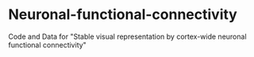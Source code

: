 # Neuronal-functional-connectivity
Code and Data for "Stable visual representation by cortex-wide neuronal functional connectivity"
